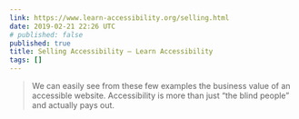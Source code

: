 ```yaml
---
link: https://www.learn-accessibility.org/selling.html
date: 2019-02-21 22:26 UTC
# published: false
published: true
title: Selling Accessibility – Learn Accessibility
tags: []
---
```


<blockquote>We can easily see from these few examples the business value of an accessible website. Accessibility is more than just “the blind people” and actually pays out.</blockquote>
